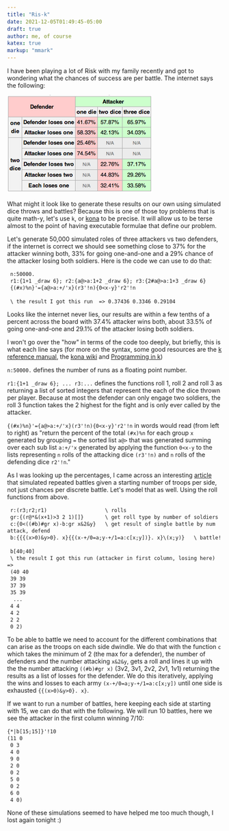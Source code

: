 ```yaml
---
title: "Ris-k"
date: 2021-12-05T01:49:45-05:00
draft: true
author: me, of course
katex: true
markup: "mmark"
---
```


I have been playing a lot of Risk with my family recently and got to wondering what the chances of success are per battle. The internet says the following:

![alt text](/risk-prob.png)

What might it look like to generate these results on our own using simulated dice throws and battles? Because this is one of those toy problems that is quite math-y, let's use `k`, or [kona](https://github.com/kevinlawler/kona) to be precise. It will allow us to be terse almost to the point of having executable formulae that define our problem.     

Let's generate 50,000 simulated roles of three attackers vs two defenders, if the internet is correct we should see something close to 37% for the attacker winning both, 33% for going one-and-one and a 29% chance of the attacker losing both soldiers. Here is the code we can use to do that:

```k
 n:50000.
 r1:{1+1 _draw 6}; r2:{a@>a:1+2 _draw 6}; r3:{2#a@>a:1+3 _draw 6}
 {(#x)%n}'={a@>a:+/'x}(r3'!n){0<x-y}'r2'!n

 \ the result I got this run  => 0.37436 0.3346 0.29104
 ```

Looks like the internet never lies, our results are within a few tenths of a percent across the board with 37.4% attacker wins both, about 33.5% of going one-and-one and 29.1% of the attacker losing both soldiers.

I won't go over the "how" in terms of the code too deeply, but briefly, this is what each line says (for more on the syntax, some good resources are the [k reference manual](http://web.archive.org/web/20050504070651/http://www.kx.com/technical/documents/kreflite.pdf), the [kona wiki](https://github.com/kevinlawler/kona/wiki#verbs) and [Programming in k](https://github.com/JohnEarnest/ok/blob/gh-pages/docs/Programming.md)) 

`n:50000.` defines the number of runs as a floating point number.

`r1:{1+1 _draw 6}; ... r3:...` defines the functions roll 1, roll 2 and roll 3 as returning a list of sorted integers that represent the each of the dice thrown per player. Because at most the defender can only engage two soldiers, the roll 3 function takes the 2 highest for the fight and is only ever called by the attacker.

`{(#x)%n}'={a@>a:+/'x}(r3'!n){0<x-y}'r2'!n` in words would read (from left to right) as "return the percent of the total `(#x)%n` for each group `x` generated by grouping `=` the sorted list `a@>` that was generated summing over each sub list `a:+/'x` generated by applying the function `0<x-y` to the lists representing `n` rolls of the attacking dice `(r3'!n)` and `n` rolls of the defending dice `r2'!n`."

As I was looking up the percentages, I came across an interesting [article](https://betterprogramming.pub/risk-board-game-battle-automation-5e2d955cc9b3) that simulated repeated battles given a starting number of troops per side, not just chances per discrete battle. Let's model that as well. Using the roll functions from above. 

```k
 r:(r3;r2;r1)                   \ rolls 
 gr:{(r@*&(x+1)>3 2 1)[]}       \ get roll type by number of soldiers
 c:{0<((#b)#gr x)-b:gr x&2&y}   \ get result of single battle by num attack, defend 
 b:{{{(x>0)&y>0}. x}{{(x-+/0=a;y-+/1=a:c[x;y])}. x}\(x;y)}   \ battle!
 
 b[40;40]
 \ the result I got this run (attacker in first column, losing here) => 
 (40 40
 39 39
 37 39
 35 39
  ... 
 4 4
 4 2
 2 2
 0 2)
```

To be able to battle we need to account for the different combinations that can arise as the troops on each side dwindle. We do that with the function `c` which takes the minimum of 2 (the max for a defender), the number of defenders and the number attacking `x&2&y`, gets a roll and lines it up with the the number attacking `((#b)#gr x)` (3v2, 3v1, 2v2, 2v1, 1v1) returning the results as a list of losses for the defender. We do this iteratively, applying the wins and losses to each army `(x-+/0=a;y-+/1=a:c[x;y])` until one side is exhausted `{{(x>0)&y>0}. x}`.

If we want to run a number of battles, here keeping each side at starting with 15, we can  do that with the following. We will run 10 battles, here we see the attacker in the first column winning 7/10:
```k
{*|b[15;15]}'!10
(11 0
 0 3
 4 0
 9 0
 2 0
 0 2
 5 0
 0 2
 6 0
 4 0)
```
None of these simulations seemed to have helped me too much though, I lost again tonight :)  

<!--

| Item         | Price     | # In stock |
|--------------|-----------|------------|
| Juicy Apples | 1.99      | *7*        |
| Bananas      | **1.89**  | 5234       |

r1:{{1+1 _draw 6}'!x}
r2:{{a@>a:1+2 _draw 6}'!x}
r3:{2#'{a@>a:1+3 _draw 6}'!x}

{(#x) % n}'={c@>c:+/'x} (r3 n){0<x-y}'r2 n
{(#x) % n}'={c@>c:+/'x} (1#'r3 n){0<x-y}'r1 n


 (40 40
 39 39
 37 39
 35 39
 34 38
 33 37
 31 37
 31 35
 30 34
 28 34
 27 33
 27 31
 26 30
 24 30
 24 28
 23 27
 21 27
 20 26
 19 25
 18 24
 18 22
 18 20
 18 18
 17 17
 16 16
 16 14
 15 13
 13 13
 11 13
 10 12
 10 10
 10 8
 9 7
 7 7
 5 7
 4 6
 4 4
 4 2
 2 2
 0 2)
-->